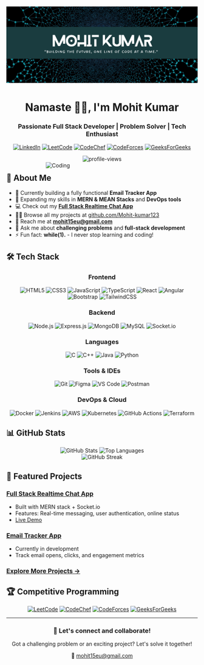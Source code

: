 # <div align="center">![Mohit Kumar](https://github.com/Mohit-kumar123/Mohit-kumar123/blob/main/IMG.png)</div>

<div align="center">
  <h1>Namaste 🙏🏽, I'm Mohit Kumar</h1>
  <h3>Passionate Full Stack Developer | Problem Solver | Tech Enthusiast</h3>
  
  [![LinkedIn](https://img.shields.io/badge/LinkedIn-0077B5?style=for-the-badge&logo=linkedin&logoColor=white)](https://www.linkedin.com/in/mohit-kumar12/)
  [![LeetCode](https://img.shields.io/badge/LeetCode-FFA116?style=for-the-badge&logo=leetcode&logoColor=white)](https://leetcode.com/Mohit-kumar123/)
  [![CodeChef](https://img.shields.io/badge/CodeChef-5B4638?style=for-the-badge&logo=codechef&logoColor=white)](https://www.codechef.com/users/mohit_8800)
  [![CodeForces](https://img.shields.io/badge/Codeforces-445f9d?style=for-the-badge&logo=codeforces&logoColor=white)](https://codeforces.com/profile/mk0733922)
  [![GeeksForGeeks](https://img.shields.io/badge/GeeksforGeeks-298D46?style=for-the-badge&logo=geeksforgeeks&logoColor=white)](https://www.geeksforgeeks.org/user/mohitkumar9989/)
  
  <img src="https://komarev.com/ghpvc/?username=Mohit-kumar123&label=Profile%20views&color=0e75b6&style=flat" alt="profile-views" />
</div>

<img align="right" alt="Coding" width="400" src="https://camo.githubusercontent.com/19db51af5f90f1b152bc0b9078f5fe97053955be5074f03f17019c70345bdcdb/68747470733a2f2f6d69726f2e6d656469756d2e636f6d2f6d61782f313336302f302a37513379765349765f7430696f4a2d5a2e676966">

## 💫 About Me

- 🔭 Currently building a fully functional **Email Tracker App**
- 🌱 Expanding my skills in **MERN & MEAN Stacks** and **DevOps tools**
- 💻 Check out my [**Full Stack Realtime Chat App**](https://mern-hack-chat.onrender.com)
- 👨‍💻 Browse all my projects at [github.com/Mohit-kumar123](https://github.com/Mohit-kumar123)
- 📧 Reach me at **mohit15eu@gmail.com**
- 💬 Ask me about **challenging problems** and **full-stack development**
- ⚡ Fun fact: **while(1).** - I never stop learning and coding!

## 🛠️ Tech Stack

<div align="center">
  
### Frontend
![HTML5](https://img.shields.io/badge/HTML5-E34F26?style=for-the-badge&logo=html5&logoColor=white)
![CSS3](https://img.shields.io/badge/CSS3-1572B6?style=for-the-badge&logo=css3&logoColor=white)
![JavaScript](https://img.shields.io/badge/JavaScript-F7DF1E?style=for-the-badge&logo=javascript&logoColor=black)
![TypeScript](https://img.shields.io/badge/TypeScript-007ACC?style=for-the-badge&logo=typescript&logoColor=white)
![React](https://img.shields.io/badge/React-20232A?style=for-the-badge&logo=react&logoColor=61DAFB)
![Angular](https://img.shields.io/badge/Angular-DD0031?style=for-the-badge&logo=angular&logoColor=white)
![Bootstrap](https://img.shields.io/badge/Bootstrap-563D7C?style=for-the-badge&logo=bootstrap&logoColor=white)
![TailwindCSS](https://img.shields.io/badge/Tailwind_CSS-38B2AC?style=for-the-badge&logo=tailwind-css&logoColor=white)

### Backend
![Node.js](https://img.shields.io/badge/Node.js-43853D?style=for-the-badge&logo=node.js&logoColor=white)
![Express.js](https://img.shields.io/badge/Express.js-404D59?style=for-the-badge&logo=express&logoColor=white)
![MongoDB](https://img.shields.io/badge/MongoDB-4EA94B?style=for-the-badge&logo=mongodb&logoColor=white)
![MySQL](https://img.shields.io/badge/MySQL-00000F?style=for-the-badge&logo=mysql&logoColor=white)
![Socket.io](https://img.shields.io/badge/Socket.io-010101?style=for-the-badge&logo=socket.io&logoColor=white)

### Languages
![C](https://img.shields.io/badge/C-00599C?style=for-the-badge&logo=c&logoColor=white)
![C++](https://img.shields.io/badge/C%2B%2B-00599C?style=for-the-badge&logo=c%2B%2B&logoColor=white)
![Java](https://img.shields.io/badge/Java-ED8B00?style=for-the-badge&logo=openjdk&logoColor=white)
![Python](https://img.shields.io/badge/Python-3776AB?style=for-the-badge&logo=python&logoColor=white)

### Tools & IDEs
![Git](https://img.shields.io/badge/Git-F05032?style=for-the-badge&logo=git&logoColor=white)
![Figma](https://img.shields.io/badge/Figma-F24E1E?style=for-the-badge&logo=figma&logoColor=white)
![VS Code](https://img.shields.io/badge/VSCode-007ACC?style=for-the-badge&logo=visual-studio-code&logoColor=white)
![Postman](https://img.shields.io/badge/Postman-FF6C37?style=for-the-badge&logo=postman&logoColor=white)

### DevOps & Cloud
![Docker](https://img.shields.io/badge/Docker-2496ED?style=for-the-badge&logo=docker&logoColor=white)
![Jenkins](https://img.shields.io/badge/Jenkins-D24939?style=for-the-badge&logo=jenkins&logoColor=white)
![AWS](https://img.shields.io/badge/AWS-232F3E?style=for-the-badge&logo=amazon-aws&logoColor=white)
![Kubernetes](https://img.shields.io/badge/Kubernetes-326CE5?style=for-the-badge&logo=kubernetes&logoColor=white)
![GitHub Actions](https://img.shields.io/badge/GitHub_Actions-2088FF?style=for-the-badge&logo=github-actions&logoColor=white)
![Terraform](https://img.shields.io/badge/Terraform-7B42BC?style=for-the-badge&logo=terraform&logoColor=white)

</div>

## 📊 GitHub Stats

<div align="center">
  <img src="https://github-readme-stats.vercel.app/api?username=Mohit-kumar123&show_icons=true&theme=tokyonight" alt="GitHub Stats" height="180" />
  <img src="https://github-readme-stats.vercel.app/api/top-langs/?username=Mohit-kumar123&layout=compact&theme=tokyonight" alt="Top Languages" height="180" />
</div>

<div align="center">
  <img src="https://github-readme-streak-stats.herokuapp.com/?user=Mohit-kumar123&theme=tokyonight" alt="GitHub Streak" />
</div>

## 🌟 Featured Projects

### [Full Stack Realtime Chat App](https://github.com/Mohit-kumar123/mern-real-time-chat-app)
- Built with MERN stack + Socket.io
- Features: Real-time messaging, user authentication, online status
- [Live Demo](https://mern-hack-chat.onrender.com)

### [Email Tracker App](https://github.com/Mohit-kumar123/email-tracker) 
- Currently in development
- Track email opens, clicks, and engagement metrics

### [Explore More Projects →](https://github.com/Mohit-kumar123?tab=repositories)

## 🏆 Competitive Programming

<div align="center">
  
[![LeetCode](https://img.shields.io/badge/LeetCode-Mohit--kumar123-FFA116?style=for-the-badge&logo=leetcode&logoColor=white)](https://leetcode.com/Mohit-kumar123/)
[![CodeChef](https://img.shields.io/badge/CodeChef-mohit__8800-5B4638?style=for-the-badge&logo=codechef&logoColor=white)](https://www.codechef.com/users/mohit_8800)
[![CodeForces](https://img.shields.io/badge/Codeforces-mk0733922-445f9d?style=for-the-badge&logo=codeforces&logoColor=white)](https://codeforces.com/profile/mk0733922)
[![GeeksForGeeks](https://img.shields.io/badge/GFG-mohitkumar9989-298D46?style=for-the-badge&logo=geeksforgeeks&logoColor=white)](https://www.geeksforgeeks.org/user/mohitkumar9989/)
  
</div>

---

<div align="center">
  <h3>💬 Let's connect and collaborate!</h3>
  <p>Got a challenging problem or an exciting project? Let's solve it together!</p>
  <p>📧 <a href="mailto:mohit15eu@gmail.com">mohit15eu@gmail.com</a></p>
</div>
